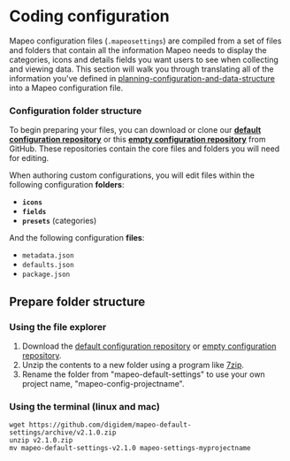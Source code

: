 # Coding configuration

Mapeo configuration files (`.mapeosettings`) are compiled from a set of files and folders that contain all the information Mapeo needs to display the categories, icons and details fields you want users to see when collecting and viewing data. This section will walk you through translating all of the information you've defined in [planning-configuration-and-data-structure](../planning-configuration-and-data-structure/ "mention") into a Mapeo configuration file.

### Configuration folder structure

To begin preparing your files, you can download or clone our [**default configuration repository**](https://github.com/digidem/mapeo-default-config) or this [**empty configuration repository**](https://github.com/digidem/empty-mapeo-config) from GitHub. These repositories contain the core files and folders you will need for editing.

When authoring custom configurations, you will edit files within the following configuration **folders**:

* **`icons`**
* **`fields`**
* **`presets`** (categories)

And the following configuration **files**:

* `metadata.json`
* `defaults.json`
* `package.json`

## Prepare folder structure

### Using the file explorer

1. Download the [default configuration repository](https://github.com/digidem/mapeo-default-config) or [empty configuration repository](https://github.com/digidem/empty-mapeo-config).
2. Unzip the contents to a new folder using a program like [7zip](https://www.7-zip.org).
3. Rename the folder from "mapeo-default-settings" to use your own project name, "mapeo-config-projectname".

### Using the terminal (linux and mac)

```
wget https://github.com/digidem/mapeo-default-settings/archive/v2.1.0.zip 
unzip v2.1.0.zip 
mv mapeo-default-settings-v2.1.0 mapeo-settings-myprojectname
```
